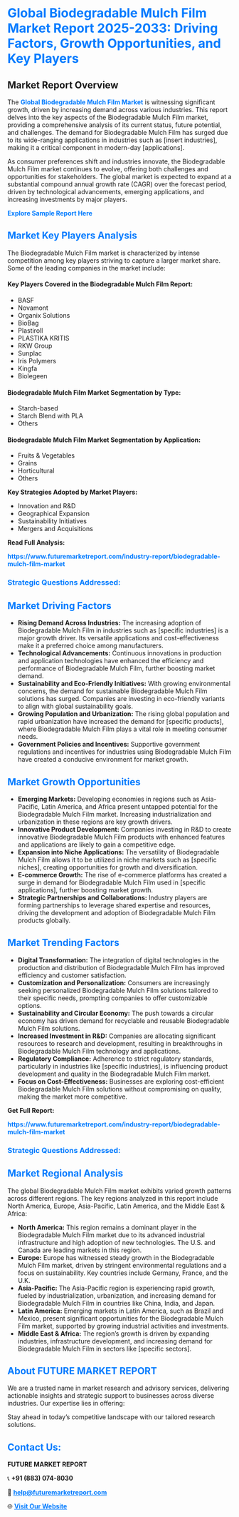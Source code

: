 <h1 style="color: #007BFF;">Global Biodegradable Mulch Film Market Report 2025-2033: Driving Factors, Growth Opportunities, and Key Players</h1>

<section id="overview">
<h2>Market Report Overview</h2>
<p>The <a href="https://www.futuremarketreport.com/industry-report/biodegradable-mulch-film-market" style="color: #007BFF; text-decoration: none;"><strong>Global Biodegradable Mulch Film Market</strong></a> is witnessing significant growth, driven by increasing demand across various industries. This report delves into the key aspects of the Biodegradable Mulch Film market, providing a comprehensive analysis of its current status, future potential, and challenges. The demand for Biodegradable Mulch Film has surged due to its wide-ranging applications in industries such as [insert industries], making it a critical component in modern-day [applications].</p>
<p>As consumer preferences shift and industries innovate, the Biodegradable Mulch Film market continues to evolve, offering both challenges and opportunities for stakeholders. The global market is expected to expand at a substantial compound annual growth rate (CAGR) over the forecast period, driven by technological advancements, emerging applications, and increasing investments by major players.</p>
</section>

<section id="overview">
<p><a href="https://www.futuremarketreport.com/request-sample/reportId=58968" style="color: #007BFF; text-decoration: none;"><strong>Explore Sample Report Here</strong></a></p>
</section>

<section id="key-players">
<h2 style="color: #007BFF;">Market Key Players Analysis</h2>
<p>The Biodegradable Mulch Film market is characterized by intense competition among key players striving to capture a larger market share. Some of the leading companies in the market include:</p>
<h4>Key Players Covered in the Biodegradable Mulch Film Report:</h4>
<ul><li>BASF</li><li>Novamont</li><li>Organix Solutions</li><li>BioBag</li><li>Plastiroll</li><li>PLASTIKA KRITIS</li><li>RKW Group</li><li>Sunplac</li><li>Iris Polymers</li><li>Kingfa</li><li>Biolegeen</li></ul>
<h4>Biodegradable Mulch Film Market Segmentation by Type:</h4>
<ul><li>Starch-based</li><li>Starch Blend with PLA</li><li>Others</li></ul>

<h4>Biodegradable Mulch Film Market Segmentation by Application:</h4>
<ul><li>Fruits &amp; Vegetables</li><li>Grains</li><li>Horticultural</li><li>Others</li></ul>
<p><strong>Key Strategies Adopted by Market Players:</strong></p>
<ul>
<li>Innovation and R&D</li>
<li>Geographical Expansion</li>
<li>Sustainability Initiatives</li>
<li>Mergers and Acquisitions</li>
</ul>
</section>

<section>
<p><strong>Read Full Analysis: </strong></p><a href="https://www.futuremarketreport.com/industry-report/biodegradable-mulch-film-market" style="color: #007BFF; text-decoration: none;"><strong>https://www.futuremarketreport.com/industry-report/biodegradable-mulch-film-market</strong></a>
<h3 style="color: #007BFF;">Strategic Questions Addressed:</h3>
</section>

<section id="driving-factors">
<h2 style="color: #007BFF;">Market Driving Factors</h2>
<ul>
<li><strong>Rising Demand Across Industries:</strong> The increasing adoption of Biodegradable Mulch Film in industries such as [specific industries] is a major growth driver. Its versatile applications and cost-effectiveness make it a preferred choice among manufacturers.</li>
<li><strong>Technological Advancements:</strong> Continuous innovations in production and application technologies have enhanced the efficiency and performance of Biodegradable Mulch Film, further boosting market demand.</li>
<li><strong>Sustainability and Eco-Friendly Initiatives:</strong> With growing environmental concerns, the demand for sustainable Biodegradable Mulch Film solutions has surged. Companies are investing in eco-friendly variants to align with global sustainability goals.</li>
<li><strong>Growing Population and Urbanization:</strong> The rising global population and rapid urbanization have increased the demand for [specific products], where Biodegradable Mulch Film plays a vital role in meeting consumer needs.</li>
<li><strong>Government Policies and Incentives:</strong> Supportive government regulations and incentives for industries using Biodegradable Mulch Film have created a conducive environment for market growth.</li>
</ul>
</section>

<section id="growth-opportunities">
<h2 style="color: #007BFF;">Market Growth Opportunities</h2>
<ul>
<li><strong>Emerging Markets:</strong> Developing economies in regions such as Asia-Pacific, Latin America, and Africa present untapped potential for the Biodegradable Mulch Film market. Increasing industrialization and urbanization in these regions are key growth drivers.</li>
<li><strong>Innovative Product Development:</strong> Companies investing in R&D to create innovative Biodegradable Mulch Film products with enhanced features and applications are likely to gain a competitive edge.</li>
<li><strong>Expansion into Niche Applications:</strong> The versatility of Biodegradable Mulch Film allows it to be utilized in niche markets such as [specific niches], creating opportunities for growth and diversification.</li>
<li><strong>E-commerce Growth:</strong> The rise of e-commerce platforms has created a surge in demand for Biodegradable Mulch Film used in [specific applications], further boosting market growth.</li>
<li><strong>Strategic Partnerships and Collaborations:</strong> Industry players are forming partnerships to leverage shared expertise and resources, driving the development and adoption of Biodegradable Mulch Film products globally.</li>
</ul>
</section>

<section id="trending-factors">
<h2 style="color: #007BFF;">Market Trending Factors</h2>
<ul>
<li><strong>Digital Transformation:</strong> The integration of digital technologies in the production and distribution of Biodegradable Mulch Film has improved efficiency and customer satisfaction.</li>
<li><strong>Customization and Personalization:</strong> Consumers are increasingly seeking personalized Biodegradable Mulch Film solutions tailored to their specific needs, prompting companies to offer customizable options.</li>
<li><strong>Sustainability and Circular Economy:</strong> The push towards a circular economy has driven demand for recyclable and reusable Biodegradable Mulch Film solutions.</li>
<li><strong>Increased Investment in R&D:</strong> Companies are allocating significant resources to research and development, resulting in breakthroughs in Biodegradable Mulch Film technology and applications.</li>
<li><strong>Regulatory Compliance:</strong> Adherence to strict regulatory standards, particularly in industries like [specific industries], is influencing product development and quality in the Biodegradable Mulch Film market.</li>
<li><strong>Focus on Cost-Effectiveness:</strong> Businesses are exploring cost-efficient Biodegradable Mulch Film solutions without compromising on quality, making the market more competitive.</li>
</ul>
</section>

<section>
<p><strong>Get Full Report: </strong></p><a href="https://www.futuremarketreport.com/industry-report/biodegradable-mulch-film-market" style="color: #007BFF; text-decoration: none;"><strong>https://www.futuremarketreport.com/industry-report/biodegradable-mulch-film-market</strong></a>
<h3 style="color: #007BFF;">Strategic Questions Addressed:</h3>
</section>


<section id="regional-analysis">
<h2 style="color: #007BFF;">Market Regional Analysis</h2>
<p>The global Biodegradable Mulch Film market exhibits varied growth patterns across different regions. The key regions analyzed in this report include North America, Europe, Asia-Pacific, Latin America, and the Middle East & Africa:</p>
<ul>
<li><strong>North America:</strong> This region remains a dominant player in the Biodegradable Mulch Film market due to its advanced industrial infrastructure and high adoption of new technologies. The U.S. and Canada are leading markets in this region.</li>
<li><strong>Europe:</strong> Europe has witnessed steady growth in the Biodegradable Mulch Film market, driven by stringent environmental regulations and a focus on sustainability. Key countries include Germany, France, and the U.K.</li>
<li><strong>Asia-Pacific:</strong> The Asia-Pacific region is experiencing rapid growth, fueled by industrialization, urbanization, and increasing demand for Biodegradable Mulch Film in countries like China, India, and Japan.</li>
<li><strong>Latin America:</strong> Emerging markets in Latin America, such as Brazil and Mexico, present significant opportunities for the Biodegradable Mulch Film market, supported by growing industrial activities and investments.</li>
<li><strong>Middle East & Africa:</strong> The region’s growth is driven by expanding industries, infrastructure development, and increasing demand for Biodegradable Mulch Film in sectors like [specific sectors].</li>
</ul>
</section>

<footer>
<h2 style="color: #007BFF;">About FUTURE MARKET REPORT</h2>
<p>We are a trusted name in market research and advisory services, delivering actionable insights and strategic support to businesses across diverse industries. Our expertise lies in offering:</p>

<p>Stay ahead in today’s competitive landscape with our tailored research solutions.</p>

<h2 style="color: #007BFF;">Contact Us:</h2>
<p><strong>FUTURE MARKET REPORT</strong></p>
<p>📞 <strong>+91 (883) 074-8030</strong></p>
<p>📧 <strong><a href="mailto:help@futuremarketreport.com" style="color: #007BFF;">help@futuremarketreport.com</a></strong></p>
<p>🌐 <strong><a href="https://www.futuremarketreport.com/" style="color: #007BFF;">Visit Our Website</a></strong></p>
</footer>